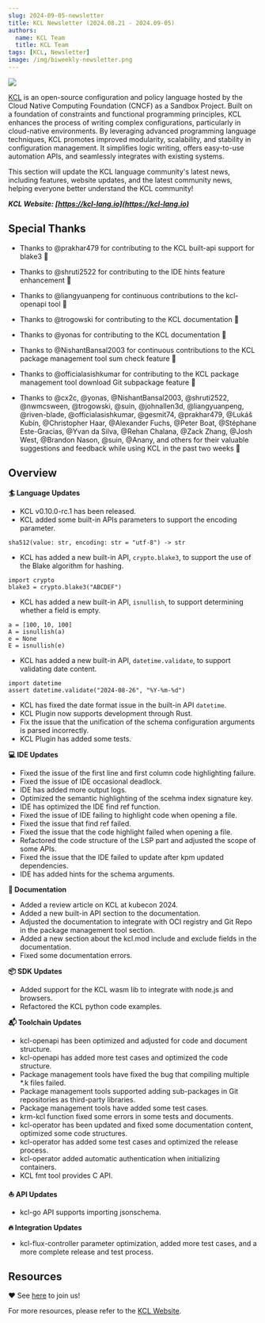 ```yaml
---
slug: 2024-09-05-newsletter
title: KCL Newsletter (2024.08.21 - 2024.09-05)
authors:
  name: KCL Team
  title: KCL Team
tags: [KCL, Newsletter]
image: /img/biweekly-newsletter.png
---
```


![](/img/biweekly-newsletter.png)

[KCL](https://github.com/kcl-lang/kcl) is an open-source configuration and policy language hosted by the Cloud Native Computing Foundation (CNCF) as a Sandbox Project. Built on a foundation of constraints and functional programming principles, KCL enhances the process of writing complex configurations, particularly in cloud-native environments. By leveraging advanced programming language techniques, KCL promotes improved modularity, scalability, and stability in configuration management. It simplifies logic writing, offers easy-to-use automation APIs, and seamlessly integrates with existing systems.

This section will update the KCL language community's latest news, including features, website updates, and the latest community news, helping everyone better understand the KCL community!

**_KCL Website: [https://kcl-lang.io](https://kcl-lang.io)_**

## Special Thanks

- Thanks to @prakhar479 for contributing to the KCL built-api support for blake3 🙌
- Thanks to @shruti2522 for contributing to the IDE hints feature enhancement 🙌
- Thanks to @liangyuanpeng for continuous contributions to the kcl-openapi tool 🙌
- Thanks to @trogowski for contributing to the KCL documentation 🙌
- Thanks to @yonas for contributing to the KCL documentation 🙌
- Thanks to @NishantBansal2003 for continuous contributions to the KCL package management tool sum check feature 🙌
- Thanks to @officialasishkumar for contributing to the KCL package management tool download Git subpackage feature 🙌

- Thanks to @cx2c, @yonas, @NishantBansal2003, @shruti2522, @nwmcsween, @trogowski, @suin, @johnallen3d, @liangyuanpeng, @riven-blade, @officialasishkumar, @gesmit74, @prakhar479, @Lukáš Kubín, @Christopher Haar, @Alexander Fuchs, @Peter Boat, @Stéphane Este-Gracias, @Yvan da Silva, @Rehan Chalana, @Zack Zhang, @Josh West, @Brandon Nason, @suin, @Anany, and others for their valuable suggestions and feedback while using KCL in the past two weeks 🙌

## Overview

**🏄 Language Updates**

- KCL v0.10.0-rc.1 has been released.
- KCL added some built-in APIs parameters to support the encoding parameter.

```kcl
sha512(value: str, encoding: str = "utf-8") -> str
```

- KCL has added a new built-in API, `crypto.blake3`, to support the use of the Blake algorithm for hashing.

```kcl
import crypto
blake3 = crypto.blake3("ABCDEF")
```

- KCL has added a new built-in API, `isnullish`, to support determining whether a field is empty.

```kcl
a = [100, 10, 100]
A = isnullish(a)
e = None
E = isnullish(e)
```

- KCL has added a new built-in API, `datetime.validate`, to support validating date content.

```kcl
import datetime
assert datetime.validate("2024-08-26", "%Y-%m-%d")
```

- KCL has fixed the date format issue in the built-in API `datetime`.
- KCL Plugin now supports development through Rust.
- Fix the issue that the unification of the schema configuration arguments is parsed incorrectly.
- KCL Plugin has added some tests.

**💻 IDE Updates**

- Fixed the issue of the first line and first column code highlighting failure.
- Fixed the issue of IDE occasional deadlock.
- IDE has added more output logs.
- Optimized the semantic highlighting of the scehma index signature key.
- IDE has optimized the IDE find ref function.
- Fixed the issue of IDE failing to highlight code when opening a file.
- Fixed the issue that find ref failed.
- Fixed the issue that the code highlight failed when opening a file.
- Refactored the code structure of the LSP part and adjusted the scope of some APIs.
- Fixed the issue that the IDE failed to update after kpm updated dependencies.
- IDE has added hints for the schema arguments.

**📖 Documentation**

- Added a review article on KCL at kubecon 2024.
- Added a new built-in API section to the documentation.
- Adjusted the documentation to integrate with OCI registry and Git Repo in the package management tool section.
- Added a new section about the kcl.mod include and exclude fields in the documentation.
- Fixed some documentation errors.

**📦️ SDK Updates**

- Added support for the KCL wasm lib to integrate with node.js and browsers.
- Refactored the KCL python code examples.

**📬️ Toolchain Updates**

- kcl-openapi has been optimized and adjusted for code and document structure.
- kcl-openapi has added more test cases and optimized the code structure.
- Package management tools have fixed the bug that compiling multiple *.k files failed.
- Package management tools supported adding sub-packages in Git repositories as third-party libraries.
- Package management tools have added some test cases.
- krm-kcl function fixed some errors in some tests and documents.
- kcl-operator has been updated and fixed some documentation content, optimized some code structures.
- kcl-operator has added some test cases and optimized the release process.
- kcl-operator added automatic authentication when initializing containers.
- KCL fmt tool provides C API.

**⛵️ API Updates**

- kcl-go API supports importing jsonschema.

**🔥 Integration Updates**

- kcl-flux-controller parameter optimization, added more test cases, and a more complete release and test process.

## Resources

❤️ See [here](https://github.com/kcl-lang/community) to join us!

For more resources, please refer to the [KCL Website](https://kcl-lang.io/).
